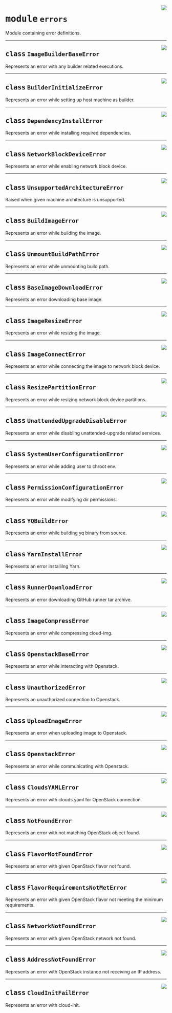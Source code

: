 <!-- markdownlint-disable -->

<a href="../src/github_runner_image_builder/errors.py#L0"><img align="right" style="float:right;" src="https://img.shields.io/badge/-source-cccccc?style=flat-square"></a>

# <kbd>module</kbd> `errors`
Module containing error definitions. 



---

<a href="../src/github_runner_image_builder/errors.py#L7"><img align="right" style="float:right;" src="https://img.shields.io/badge/-source-cccccc?style=flat-square"></a>

## <kbd>class</kbd> `ImageBuilderBaseError`
Represents an error with any builder related executions. 





---

<a href="../src/github_runner_image_builder/errors.py#L11"><img align="right" style="float:right;" src="https://img.shields.io/badge/-source-cccccc?style=flat-square"></a>

## <kbd>class</kbd> `BuilderInitializeError`
Represents an error while setting up host machine as builder. 





---

<a href="../src/github_runner_image_builder/errors.py#L16"><img align="right" style="float:right;" src="https://img.shields.io/badge/-source-cccccc?style=flat-square"></a>

## <kbd>class</kbd> `DependencyInstallError`
Represents an error while installing required dependencies. 





---

<a href="../src/github_runner_image_builder/errors.py#L20"><img align="right" style="float:right;" src="https://img.shields.io/badge/-source-cccccc?style=flat-square"></a>

## <kbd>class</kbd> `NetworkBlockDeviceError`
Represents an error while enabling network block device. 





---

<a href="../src/github_runner_image_builder/errors.py#L24"><img align="right" style="float:right;" src="https://img.shields.io/badge/-source-cccccc?style=flat-square"></a>

## <kbd>class</kbd> `UnsupportedArchitectureError`
Raised when given machine architecture is unsupported. 





---

<a href="../src/github_runner_image_builder/errors.py#L28"><img align="right" style="float:right;" src="https://img.shields.io/badge/-source-cccccc?style=flat-square"></a>

## <kbd>class</kbd> `BuildImageError`
Represents an error while building the image. 





---

<a href="../src/github_runner_image_builder/errors.py#L32"><img align="right" style="float:right;" src="https://img.shields.io/badge/-source-cccccc?style=flat-square"></a>

## <kbd>class</kbd> `UnmountBuildPathError`
Represents an error while unmounting build path. 





---

<a href="../src/github_runner_image_builder/errors.py#L36"><img align="right" style="float:right;" src="https://img.shields.io/badge/-source-cccccc?style=flat-square"></a>

## <kbd>class</kbd> `BaseImageDownloadError`
Represents an error downloading base image. 





---

<a href="../src/github_runner_image_builder/errors.py#L40"><img align="right" style="float:right;" src="https://img.shields.io/badge/-source-cccccc?style=flat-square"></a>

## <kbd>class</kbd> `ImageResizeError`
Represents an error while resizing the image. 





---

<a href="../src/github_runner_image_builder/errors.py#L44"><img align="right" style="float:right;" src="https://img.shields.io/badge/-source-cccccc?style=flat-square"></a>

## <kbd>class</kbd> `ImageConnectError`
Represents an error while connecting the image to network block device. 





---

<a href="../src/github_runner_image_builder/errors.py#L48"><img align="right" style="float:right;" src="https://img.shields.io/badge/-source-cccccc?style=flat-square"></a>

## <kbd>class</kbd> `ResizePartitionError`
Represents an error while resizing network block device partitions. 





---

<a href="../src/github_runner_image_builder/errors.py#L52"><img align="right" style="float:right;" src="https://img.shields.io/badge/-source-cccccc?style=flat-square"></a>

## <kbd>class</kbd> `UnattendedUpgradeDisableError`
Represents an error while disabling unattended-upgrade related services. 





---

<a href="../src/github_runner_image_builder/errors.py#L56"><img align="right" style="float:right;" src="https://img.shields.io/badge/-source-cccccc?style=flat-square"></a>

## <kbd>class</kbd> `SystemUserConfigurationError`
Represents an error while adding user to chroot env. 





---

<a href="../src/github_runner_image_builder/errors.py#L60"><img align="right" style="float:right;" src="https://img.shields.io/badge/-source-cccccc?style=flat-square"></a>

## <kbd>class</kbd> `PermissionConfigurationError`
Represents an error while modifying dir permissions. 





---

<a href="../src/github_runner_image_builder/errors.py#L64"><img align="right" style="float:right;" src="https://img.shields.io/badge/-source-cccccc?style=flat-square"></a>

## <kbd>class</kbd> `YQBuildError`
Represents an error while building yq binary from source. 





---

<a href="../src/github_runner_image_builder/errors.py#L68"><img align="right" style="float:right;" src="https://img.shields.io/badge/-source-cccccc?style=flat-square"></a>

## <kbd>class</kbd> `YarnInstallError`
Represents an error installilng Yarn. 





---

<a href="../src/github_runner_image_builder/errors.py#L72"><img align="right" style="float:right;" src="https://img.shields.io/badge/-source-cccccc?style=flat-square"></a>

## <kbd>class</kbd> `RunnerDownloadError`
Represents an error downloading GitHub runner tar archive. 





---

<a href="../src/github_runner_image_builder/errors.py#L76"><img align="right" style="float:right;" src="https://img.shields.io/badge/-source-cccccc?style=flat-square"></a>

## <kbd>class</kbd> `ImageCompressError`
Represents an error while compressing cloud-img. 





---

<a href="../src/github_runner_image_builder/errors.py#L80"><img align="right" style="float:right;" src="https://img.shields.io/badge/-source-cccccc?style=flat-square"></a>

## <kbd>class</kbd> `OpenstackBaseError`
Represents an error while interacting with Openstack. 





---

<a href="../src/github_runner_image_builder/errors.py#L84"><img align="right" style="float:right;" src="https://img.shields.io/badge/-source-cccccc?style=flat-square"></a>

## <kbd>class</kbd> `UnauthorizedError`
Represents an unauthorized connection to Openstack. 





---

<a href="../src/github_runner_image_builder/errors.py#L88"><img align="right" style="float:right;" src="https://img.shields.io/badge/-source-cccccc?style=flat-square"></a>

## <kbd>class</kbd> `UploadImageError`
Represents an error when uploading image to Openstack. 





---

<a href="../src/github_runner_image_builder/errors.py#L92"><img align="right" style="float:right;" src="https://img.shields.io/badge/-source-cccccc?style=flat-square"></a>

## <kbd>class</kbd> `OpenstackError`
Represents an error while communicating with Openstack. 





---

<a href="../src/github_runner_image_builder/errors.py#L96"><img align="right" style="float:right;" src="https://img.shields.io/badge/-source-cccccc?style=flat-square"></a>

## <kbd>class</kbd> `CloudsYAMLError`
Represents an error with clouds.yaml for OpenStack connection. 





---

<a href="../src/github_runner_image_builder/errors.py#L100"><img align="right" style="float:right;" src="https://img.shields.io/badge/-source-cccccc?style=flat-square"></a>

## <kbd>class</kbd> `NotFoundError`
Represents an error with not matching OpenStack object found. 





---

<a href="../src/github_runner_image_builder/errors.py#L104"><img align="right" style="float:right;" src="https://img.shields.io/badge/-source-cccccc?style=flat-square"></a>

## <kbd>class</kbd> `FlavorNotFoundError`
Represents an error with given OpenStack flavor not found. 





---

<a href="../src/github_runner_image_builder/errors.py#L108"><img align="right" style="float:right;" src="https://img.shields.io/badge/-source-cccccc?style=flat-square"></a>

## <kbd>class</kbd> `FlavorRequirementsNotMetError`
Represents an error with given OpenStack flavor not meeting the minimum requirements. 





---

<a href="../src/github_runner_image_builder/errors.py#L112"><img align="right" style="float:right;" src="https://img.shields.io/badge/-source-cccccc?style=flat-square"></a>

## <kbd>class</kbd> `NetworkNotFoundError`
Represents an error with given OpenStack network not found. 





---

<a href="../src/github_runner_image_builder/errors.py#L116"><img align="right" style="float:right;" src="https://img.shields.io/badge/-source-cccccc?style=flat-square"></a>

## <kbd>class</kbd> `AddressNotFoundError`
Represents an error with OpenStack instance not receiving an IP address. 





---

<a href="../src/github_runner_image_builder/errors.py#L120"><img align="right" style="float:right;" src="https://img.shields.io/badge/-source-cccccc?style=flat-square"></a>

## <kbd>class</kbd> `CloudInitFailError`
Represents an error with cloud-init. 





